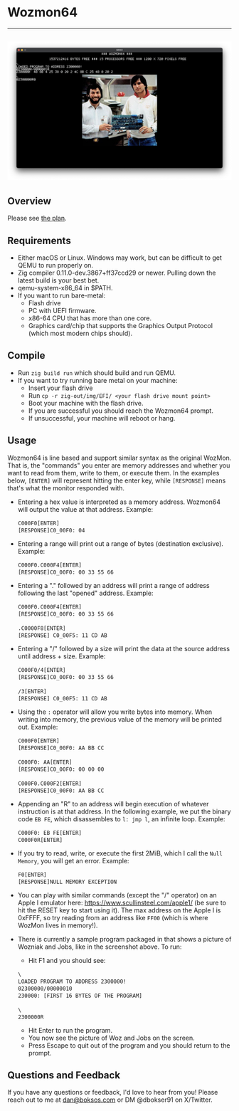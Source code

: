 # Wozmon64
---
![](img/wozandjobs.png)
---
## Overview
Please see [the plan](https://github.com/DanB91/Wozmon64/blob/main/Plan.md).
## Requirements
- Either macOS or Linux. Windows may work, but can be difficult to get QEMU to run properly on.
- Zig compiler 0.11.0-dev.3867+ff37ccd29 or newer. Pulling down the latest build is your best bet.
- qemu-system-x86_64 in $PATH.
- If you want to run bare-metal:
    - Flash drive
    - PC with UEFI firmware.
    - x86-64 CPU that has more than one core.
    - Graphics card/chip that supports the Graphics Output Protocol (which most modern  chips should).

## Compile
- Run `zig build run` which should build and run QEMU.
- If you want to try running bare metal on your machine:
    - Insert your flash drive 
    - Run `cp -r zig-out/img/EFI/ <your flash drive mount point>`
    - Boot your machine with the flash drive.
    - If you are successful you should reach the Wozmon64 prompt.
    - If unsuccessful, your machine will reboot or hang.

## Usage
Wozmon64 is line based and support similar syntax as the original WozMon. That is, the "commands" you enter are memory addresses and whether you want to read from them, write to them, or execute them. In the examples below, `[ENTER]` will represent hitting the enter key, while `[RESPONSE]` means that's what the monitor responded with.

- Entering a hex value is interpreted as a memory address. Wozmon64 will output the value at that address. Example:

    ```
    C000F0[ENTER]
    [RESPONSE]C0_00F0: 04
    ```

- Entering a range will print out a range of bytes (destination exclusive). Example:

    ```
    C000F0.C000F4[ENTER]
    [RESPONSE]C0_00F0: 00 33 55 66
    ```

- Entering a "." followed by an address will print a range of address following the last "opened" address. Example:
    ```
    C000F0.C000F4[ENTER]
    [RESPONSE]C0_00F0: 00 33 55 66

    .C0000F8[ENTER]
   [RESPONSE] C0_00F5: 11 CD AB
    ```
- Entering a "/" followed by a size will print the data at the source address until address + size. Example:
    ```
    C000F0/4[ENTER]
    [RESPONSE]C0_00F0: 00 33 55 66

    /3[ENTER]
   [RESPONSE] C0_00F5: 11 CD AB
    ```

- Using the `:` operator will allow you write bytes into memory. When writing into memory, the previous value of the memory will be printed out.  Example:
    ```
    C000F0[ENTER]
    [RESPONSE]C0_00F0: AA BB CC

    C000F0: AA[ENTER]
    [RESPONSE]C0_00F0: 00 00 00

    C000F0.C000F2[ENTER]
    [RESPONSE]C0_00F0: AA BB CC
    ```

- Appending an "R" to an address will begin execution of whatever instruction is at that address. In the following example, we put the binary code `EB FE`, which disassembles to `l: jmp l`, an infinite loop. Example:

    ```
    C000F0: EB FE[ENTER]
    C000F0R[ENTER]
    ```

- If you try to read, write, or execute the first 2MiB, which I call the `Null Memory`, you will get an error. Example:
    ```
    F0[ENTER]
    [RESPONSE]NULL MEMORY EXCEPTION
    ```
- You can play with similar commands (except the "/" operator) on an Apple I emulator here: https://www.scullinsteel.com/apple1/ (be sure to hit the RESET key to start using it). The max address on the Apple I is 0xFFFF, so try reading from an address like `FF00` (which is where WozMon lives in memory!).

- There is currently a sample program packaged in that shows a picture of Wozniak and Jobs, like in the screenshot above.  To run:
    - Hit F1 and you should see:
    ```
    \
    LOADED PROGRAM TO ADDRESS 2300000!
    02300000/00000010
    230000: [FIRST 16 BYTES OF THE PROGRAM]

    \
    2300000R
    ```
    - Hit Enter to run the program.
    - You now see the picture of Woz and Jobs on the screen.
    - Press Escape to quit out of the program and you should return to the prompt.

## Questions and Feedback
If you have any questions or feedback, I'd love to hear from you! Please reach out to me at dan@boksos.com or DM @dbokser91 on X/Twitter.